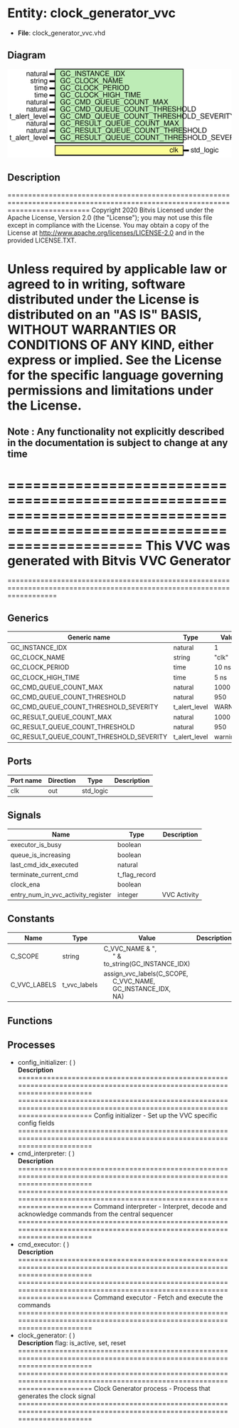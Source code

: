 # Entity: clock_generator_vvc

- **File**: clock_generator_vvc.vhd
## Diagram

![Diagram](clock_generator_vvc.svg "Diagram")
## Description

================================================================================================================================
 Copyright 2020 Bitvis
 Licensed under the Apache License, Version 2.0 (the "License"); you may not use this file except in compliance with the License.
 You may obtain a copy of the License at http://www.apache.org/licenses/LICENSE-2.0 and in the provided LICENSE.TXT.

 Unless required by applicable law or agreed to in writing, software distributed under the License is distributed on
 an "AS IS" BASIS, WITHOUT WARRANTIES OR CONDITIONS OF ANY KIND, either express or implied.
 See the License for the specific language governing permissions and limitations under the License.
================================================================================================================================
 Note : Any functionality not explicitly described in the documentation is subject to change at any time
--------------------------------------------------------------------------------------------------------------------------------
========================================================================================================================
 This VVC was generated with Bitvis VVC Generator
========================================================================================================================
========================================================================================================================
## Generics

| Generic name                             | Type          | Value   | Description |
| ---------------------------------------- | ------------- | ------- | ----------- |
| GC_INSTANCE_IDX                          | natural       | 1       |             |
| GC_CLOCK_NAME                            | string        | "clk"   |             |
| GC_CLOCK_PERIOD                          | time          | 10 ns   |             |
| GC_CLOCK_HIGH_TIME                       | time          | 5 ns    |             |
| GC_CMD_QUEUE_COUNT_MAX                   | natural       | 1000    |             |
| GC_CMD_QUEUE_COUNT_THRESHOLD             | natural       | 950     |             |
| GC_CMD_QUEUE_COUNT_THRESHOLD_SEVERITY    | t_alert_level | WARNING |             |
| GC_RESULT_QUEUE_COUNT_MAX                | natural       | 1000    |             |
| GC_RESULT_QUEUE_COUNT_THRESHOLD          | natural       | 950     |             |
| GC_RESULT_QUEUE_COUNT_THRESHOLD_SEVERITY | t_alert_level | warning |             |
## Ports

| Port name | Direction | Type      | Description |
| --------- | --------- | --------- | ----------- |
| clk       | out       | std_logic |             |
## Signals

| Name                               | Type          | Description     |
| ---------------------------------- | ------------- | --------------- |
| executor_is_busy                   | boolean       |                 |
| queue_is_increasing                | boolean       |                 |
| last_cmd_idx_executed              | natural       |                 |
| terminate_current_cmd              | t_flag_record |                 |
| clock_ena                          | boolean       |                 |
| entry_num_in_vvc_activity_register | integer       |  VVC Activity   |
## Constants

| Name         | Type         | Value                                                                                                                                                                    | Description |
| ------------ | ------------ | ------------------------------------------------------------------------------------------------------------------------------------------------------------------------ | ----------- |
| C_SCOPE      | string       |  C_VVC_NAME & ",<br><span style="padding-left:20px">" & to_string(GC_INSTANCE_IDX)                                                                                       |             |
| C_VVC_LABELS | t_vvc_labels |  assign_vvc_labels(C_SCOPE,<br><span style="padding-left:20px"> C_VVC_NAME,<br><span style="padding-left:20px"> GC_INSTANCE_IDX,<br><span style="padding-left:20px"> NA) |             |
## Functions
## Processes
- config_initializer: (  )
</br>**Description**
======================================================================================================================== ========================================================================================================================  Config initializer  - Set up the VVC specific config fields ======================================================================================================================== 
- cmd_interpreter: (  )
</br>**Description**
======================================================================================================================== ========================================================================================================================  Command interpreter  - Interpret, decode and acknowledge commands from the central sequencer ======================================================================================================================== 
- cmd_executor: (  )
</br>**Description**
======================================================================================================================== ========================================================================================================================  Command executor  - Fetch and execute the commands ======================================================================================================================== 
- clock_generator: (  )
</br>**Description**
 flag: is_active, set, reset ======================================================================================================================== ========================================================================================================================  Clock Generator process  - Process that generates the clock signal ======================================================================================================================== 
